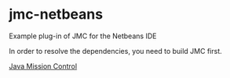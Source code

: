 # jmc-netbeans
Example plug-in of JMC for the Netbeans IDE

In order to resolve the dependencies, you need to build JMC first. 

[Java Mission Control](https://github.com/openjdk/jmc)
